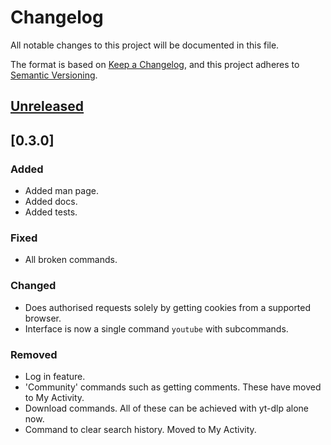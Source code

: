 <!-- markdownlint-configure-file {"MD024": { "siblings_only": true } } -->

# Changelog

All notable changes to this project will be documented in this file.

The format is based on [Keep a Changelog](https://keepachangelog.com/en/1.0.0/), and this project
adheres to [Semantic Versioning](https://semver.org/spec/v2.0.0.html).

## [Unreleased]

## [0.3.0]

### Added

- Added man page.
- Added docs.
- Added tests.

### Fixed

- All broken commands.

### Changed

- Does authorised requests solely by getting cookies from a supported browser.
- Interface is now a single command `youtube` with subcommands.

### Removed

- Log in feature.
- 'Community' commands such as getting comments. These have moved to My Activity.
- Download commands. All of these can be achieved with yt-dlp alone now.
- Command to clear search history. Moved to My Activity.

[unreleased]: https://github.com/Tatsh/youtube-unofficial/compare/v0.3.0...HEAD
